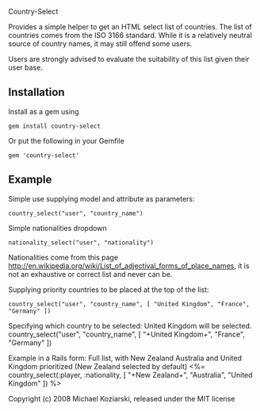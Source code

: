 Country-Select

Provides a simple helper to get an HTML select list of countries.  The list of countries comes
from the ISO 3166 standard.  While it is a relatively neutral source of country names, it may
still offend some users.

Users are strongly advised to evaluate the suitability of this list given their user base.

## Installation

Install as a gem using

    gem install country-select

Or put the following in your Gemfile

    gem 'country-select'

## Example

Simple use supplying model and attribute as parameters:

    country_select("user", "country_name")

Simple nationalities dropdown

    nationality_select("user", "nationality")

Nationalities come from this page http://en.wikipedia.org/wiki/List_of_adjectival_forms_of_place_names, it is not an exhaustive or correct list and never can be.

Supplying priority countries to be placed at the top of the list:

    country_select("user", "country_name", [ "United Kingdom", "France", "Germany" ])

Specifying which country to be selected:
United Kingdom will be selected.
country_select("user", "country_name", [ "+United Kingdom+", "France", "Germany" ])

Example in a Rails form:
Full list, with New Zealand Australia and United Kingdom prioritized (New Zealand selected
by default)
<%= country_select(:player, :nationality, [ "+New Zealand+", "Australia", "United Kingdom" ])
%>


Copyright (c) 2008 Michael Koziarski, released under the MIT license
